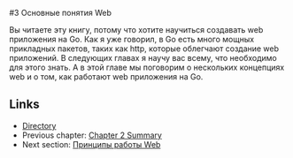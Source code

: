 #3 Основные понятия Web

Вы читаете эту книгу, потому что хотите научиться создавать web приложения на Go. Как я уже говорил, в Go есть много мощных прикладных пакетов, таких как http, которые облегчают создание web приложений. В следующих главах я научу вас всему, что необходимо для этого знать. А в этой главе мы поговорим о нескольких концепциях web и о том, как работают web приложения на Go.

## Links

- [Directory](preface.md)
- Previous chapter: [Chapter 2 Summary](02.8.md)
- Next section: [Принципы работы Web](03.1.md)
